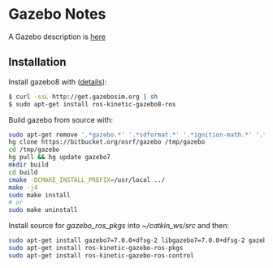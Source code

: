 # Gazebo Notes

A Gazebo description is [here](http://www.ros.org/news/2017/05/steffi-paepcke-and-louise-poubel-osrf-whats-new-in-gazebo-upgrading-your-simulation-user-experience.html)

## Installation

Install gazebo8 with ([details](http://gazebosim.org/tutorials?tut=install_ubuntu)):

```bash
$ curl -ssL http://get.gazebosim.org | sh
$ sudo apt-get install ros-kinetic-gazebo8-ros
```

Build gazebo from source with:

```bash
sudo apt-get remove '.*gazebo.*' '.*sdformat.*' '.*ignition-math.*' '.*ignition-msgs.*' '.*ignition-transport.*'
hg clone https://bitbucket.org/osrf/gazebo /tmp/gazebo
cd /tmp/gazebo
hg pull && hg update gazebo7
mkdir build
cd build
cmake -DCMAKE_INSTALL_PREFIX=/usr/local ../
make -j4
sudo make install
# or
sudo make uninstall
```

Install source for *gazebo_ros_pkgs* into *~/catkin_ws/src* and then:
```bash
sudo apt-get install gazebo7=7.0.0+dfsg-2 libgazebo7=7.0.0+dfsg-2 gazebo7-common=7.0.0+dfsg-2
sudo apt-get install ros-kinetic-gazebo-ros-pkgs
sudo apt-get install ros-kinetic-gazebo-ros-control
```